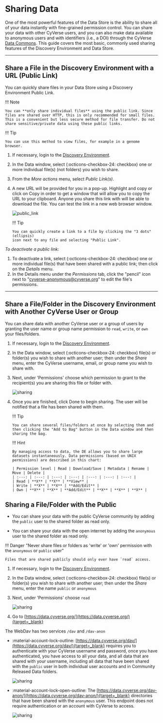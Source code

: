 # Sharing Data

One of the most powerful features of the Data Store is the ability to share all of
your data instantly with fine-grained permission control. You can
share your data with other CyVerse users, and you can also make data
available to anonymous users and with identifiers (i.e., a DOI)
through the CyVerse [Data Commons](https://wiki.cyverse.org/wiki/display/DC/Data+Commons+Home). This guide covers the most basic, commonly used sharing features of the Discovery Environment and Data Store.

------------------------------------------------------------------------

## Share a File in the Discovery Environment with a URL (Public Link)

You can quickly share files in your Data Store using a Discovery
Environment Public Link.

!!! Note

    You can **only share individual files** using the public link. Since
    files are shared over HTTP, this is only recommended for small files.
    This is a convenient but less secure method for file transfer. Do not
    share sensitive/private data using these public links.

!!! Tip

    You can use this method to view files, for example in a genome browser.


1.  If necessary, login to the [Discovery Environment](https://de.cyverse.org/de/).

2.  In the Data window, select (:octicons-checkbox-24: checkbox) one or more individual file(s)
    (not folders) you wish to share.

3.  From the *More actions* menu, select *Public Link(s)*.

4.  A new URL will be provided for you in a pop-up. Highlight and copy
    or click on Copy in order to get a window that will
    allow you to copy the URL to your clipboard. Anyone you share
    this link with will be able to download the file. You can test the
    link in a new web browser window.

    ![public_link](../assets/ds/public_link.png)

    !!! Tip

        You can quickly create a link to a file by clicking the "3 dots" (ellipsis)
        icon next to any file and selecting "Public Link".

*To deactivate a public link:*

1.  To deactivate a link, select (:octicons-checkbox-24: checkbox) one or more individual file(s)
    that have been shared with a public link; then click on the *Details*
    menu.
2.  In the Details menu under the *Permissions* tab, click the
    "pencil" icon next to "cyverse-anonymous@cyverse.org" to edit
    the file's permissions.

------------------------------------------------------------------------

## Share a File/Folder in the Discovery Environment with Another CyVerse User or Group

You can share data with another CyVerse user or a group of users by granting the user name or group name permission to `read`,
`write`, or `own` your files/folders.

1.  If necessary, login to the [Discovery Environment](https://de.cyverse.org/de/).

2.  In the Data window, select (:octicons-checkbox-24: checkbox) file(s) or folder(s) you wish to
    share with another user; then under the *Share* menu, enter the
    CyVerse username, email, or group name you wish to share with.

3.  Next, under 'Permissions' choose which permission to grant to
    the recipient(s) you are sharing this file or folder with.

    ![sharing](../assets/ds/sharing.png)

4.  Once you are finished, click Done to begin sharing. The user will be
    notified that a file has been shared with them.

    !!! Tip

        You can share several files/folders at once by selecting them and
        then clicking the "Add to Bag" button in the Data window and then sharing the bag.

    !!! Hint

        By managing access to data, the DE allows you to share large
        datasets instantaneously. Data permissions (based on UNIX
        permissions) are described in this chart:

        | Permission level | Read | Download/Save | Metadata | Rename | Move | Delete |
        | :---: | :---: | :---: | :---: | :---: | :---: | :---: |
        | Read | **X** | **X** | **View** |                      
        | Write | **X** | **X** | **Add/Edit** |
        | Own | **X** | **X** | **Add/Edit** | **X** | **X** | **X** |

## Sharing a File/Folder with the Public

* You can share your data with the public CyVerse community by adding the `public` user to the shared folder as read only.

* You can share your data with the open internet by adding the `anonymous` user to the shared folder as read only.

!!! Danger "Never share files or folders as 'write' or 'own' permission with the `anonymous` or `public` user"

    Files that are shared publicly should only ever have `read` access.
    
1.  If necessary, login to the [Discovery Environment](https://de.cyverse.org/de/).

2.  In the Data window, select (:octicons-checkbox-24: checkbox) file(s) or folder(s) you wish to share with another user; then under the *Share* menu, enter the name `public` or `anonymous`
 
3.  Next, under 'Permissions' choose `read`

    ![sharing](../assets/ds/share_dav.png)

4. Go to [https://data.cyverse.org/](https://data.cyverse.org/){target=_blank}

The WebDav has two services `/dav` and `/dav-anon`

* :material-account-lock-outline: [https://data.cyverse.org/dav/](https://data.cyverse.org/dav/){target=_blank} requires you to authenticate with your CyVerse username and password, once you have authenticated, you have access to all your data, and all data that are shared with your username, including all data that have been shared with the `public` user in both individual user accounts and in Community Released Data folders. 

    ![sharing](../assets/ds/webdav.png)

* :material-account-lock-open-outline: The [https://data.cyverse.org/dav-anon/](https://data.cyverse.org/dav-anon/){target=_blank}  directories that have been shared with the `anonymous` user. This endpoint does not require authentication or an account with CyVerse to access.

    
    ![sharing](../assets/ds/webdav_anon.png)
